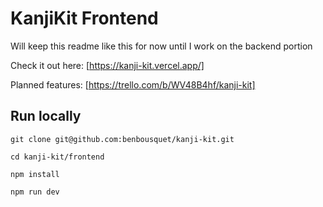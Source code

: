 # KanjiKit Frontend

Will keep this readme like this for now until I work on the backend portion

Check it out here: [https://kanji-kit.vercel.app/]

Planned features: [https://trello.com/b/WV48B4hf/kanji-kit]

## Run locally

```git clone git@github.com:benbousquet/kanji-kit.git```

```cd kanji-kit/frontend```

```npm install```

```npm run dev```